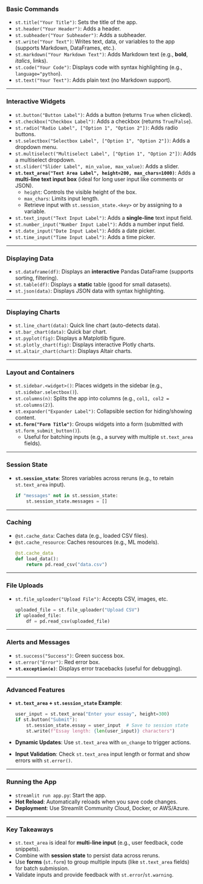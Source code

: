 
### **Basic Commands**  
- `st.title("Your Title")`: Sets the title of the app.  
- `st.header("Your Header")`: Adds a header.  
- `st.subheader("Your Subheader")`: Adds a subheader.  
- `st.write("Your Text")`: Writes text, data, or variables to the app (supports Markdown, DataFrames, etc.).  
- `st.markdown("Your Markdown Text")`: Adds Markdown text (e.g., **bold**, *italics*, links).  
- `st.code("Your Code")`: Displays code with syntax highlighting (e.g., `language="python`).  
- `st.text("Your Text")`: Adds plain text (no Markdown support).  

---
      
### **Interactive Widgets**  
- `st.button("Button Label")`: Adds a button (returns `True` when clicked).  
- `st.checkbox("Checkbox Label")`: Adds a checkbox (returns `True`/`False`).  
- `st.radio("Radio Label", ["Option 1", "Option 2"])`: Adds radio buttons.  
- `st.selectbox("Selectbox Label", ["Option 1", "Option 2"])`: Adds a dropdown menu.  
- `st.multiselect("Multiselect Label", ["Option 1", "Option 2"])`: Adds a multiselect dropdown.  
- `st.slider("Slider Label", min_value, max_value)`: Adds a slider.  
- **`st.text_area("Text Area Label", height=200, max_chars=1000)`**: Adds a **multi-line text input box** (ideal for long user input like comments or JSON).  
  - `height`: Controls the visible height of the box.  
  - `max_chars`: Limits input length.  
  - Retrieve input with `st.session_state.<key>` or by assigning to a variable.  
- `st.text_input("Text Input Label")`: Adds a **single-line** text input field.  
- `st.number_input("Number Input Label")`: Adds a number input field.  
- `st.date_input("Date Input Label")`: Adds a date picker.  
- `st.time_input("Time Input Label")`: Adds a time picker.  

---
     
### **Displaying Data**  
- `st.dataframe(df)`: Displays an **interactive** Pandas DataFrame (supports sorting, filtering).  
- `st.table(df)`: Displays a **static** table (good for small datasets).  
- `st.json(data)`: Displays JSON data with syntax highlighting.  

---

### **Displaying Charts**  
- `st.line_chart(data)`: Quick line chart (auto-detects data).  
- `st.bar_chart(data)`: Quick bar chart.  
- `st.pyplot(fig)`: Displays a Matplotlib figure.  
- `st.plotly_chart(fig)`: Displays interactive Plotly charts.  
- `st.altair_chart(chart)`: Displays Altair charts.  

---

### **Layout and Containers**  
- `st.sidebar.<widget>()`: Places widgets in the sidebar (e.g., `st.sidebar.selectbox()`).  
- `st.columns(n)`: Splits the app into columns (e.g., `col1, col2 = st.columns(2)`).  
- `st.expander("Expander Label")`: Collapsible section for hiding/showing content.  
- **`st.form("Form Title")`**: Groups widgets into a form (submitted with `st.form_submit_button()`).  
  - Useful for batching inputs (e.g., a survey with multiple `st.text_area` fields).  

---

### **Session State**  
- **`st.session_state`**: Stores variables across reruns (e.g., to retain `st.text_area` input).  
  ```python
  if "messages" not in st.session_state:
      st.session_state.messages = []
  ```  

---

### **Caching**  
- `@st.cache_data`: Caches data (e.g., loaded CSV files).  
- `@st.cache_resource`: Caches resources (e.g., ML models).  
  ```python
  @st.cache_data
  def load_data():
      return pd.read_csv("data.csv")
  ```  

---

### **File Uploads**  
- `st.file_uploader("Upload File")`: Accepts CSV, images, etc.  
  ```python
  uploaded_file = st.file_uploader("Upload CSV")
  if uploaded_file:
      df = pd.read_csv(uploaded_file)
  ```  

---

### **Alerts and Messages**  
- `st.success("Success")`: Green success box.  
- `st.error("Error")`: Red error box.  
- **`st.exception(e)`**: Displays error tracebacks (useful for debugging).  

---

### **Advanced Features**  
- **`st.text_area` + `st.session_state` Example**:  
  ```python
  user_input = st.text_area("Enter your essay", height=300)
  if st.button("Submit"):
      st.session_state.essay = user_input  # Save to session state
      st.write(f"Essay length: {len(user_input)} characters")
  ```  

- **Dynamic Updates**: Use `st.text_area` with `on_change` to trigger actions.  
- **Input Validation**: Check `st.text_area` input length or format and show errors with `st.error()`.  

---

### **Running the App**  
- `streamlit run app.py`: Start the app.  
- **Hot Reload**: Automatically reloads when you save code changes.  
- **Deployment**: Use Streamlit Community Cloud, Docker, or AWS/Azure.  

---

### **Key Takeaways**  
- `st.text_area` is ideal for **multi-line input** (e.g., user feedback, code snippets).  
- Combine with **session state** to persist data across reruns.  
- Use **forms** (`st.form`) to group multiple inputs (like `st.text_area` fields) for batch submission.  
- Validate inputs and provide feedback with `st.error`/`st.warning`.  

